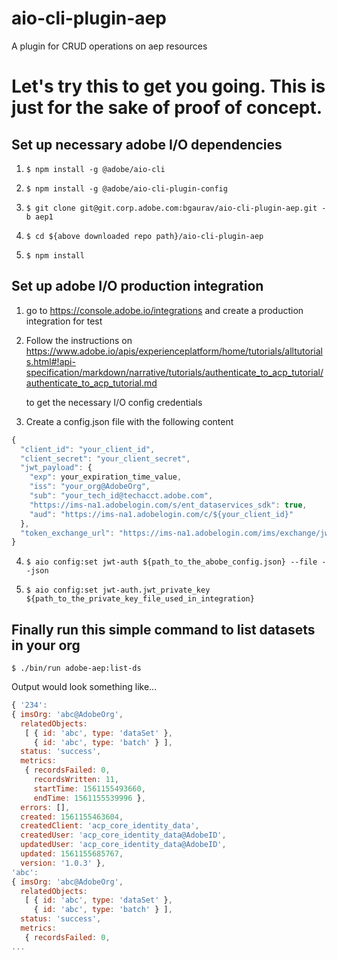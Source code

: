 aio-cli-plugin-aep
==================

A plugin for CRUD operations on aep resources



<!-- tocstop -->
# Let's try this to get you going. This is just for the sake of proof of concept.





## Set up necessary adobe I/O dependencies
 
1. ```$ npm install -g @adobe/aio-cli```

2. ```$ npm install -g @adobe/aio-cli-plugin-config```

3. ```$ git clone git@git.corp.adobe.com:bgaurav/aio-cli-plugin-aep.git -b aep1```

4. ```$ cd ${above downloaded repo path}/aio-cli-plugin-aep``` 

5. ```$ npm install```

## Set up adobe I/O production integration

1. go to  https://console.adobe.io/integrations and create a production integration for test

2. Follow  the instructions on https://www.adobe.io/apis/experienceplatform/home/tutorials/alltutorials.html#!api-specification/markdown/narrative/tutorials/authenticate_to_acp_tutorial/authenticate_to_acp_tutorial.md
   
   to get the necessary I/O config credentials

3. Create a config.json file with the following content
```javascript
{
  "client_id": "your_client_id",
  "client_secret": "your_client_secret",
  "jwt_payload": { 
    "exp": your_expiration_time_value,
    "iss": "your_org@AdobeOrg",
    "sub": "your_tech_id@techacct.adobe.com",
    "https://ims-na1.adobelogin.com/s/ent_dataservices_sdk": true,
    "aud": "https://ims-na1.adobelogin.com/c/${your_client_id}"
  },
  "token_exchange_url": "https://ims-na1.adobelogin.com/ims/exchange/jwt/"
}
```
4. ```$ aio config:set jwt-auth ${path_to_the_abobe_config.json} --file --json```

5. ```$ aio config:set jwt-auth.jwt_private_key ${path_to_the_private_key_file_used_in_integration}```

## Finally run this simple command to list datasets in your org

   ```$ ./bin/run adobe-aep:list-ds```
 
 Output would look something like...  
  
   ```javascript 1.8
{ '234':
   { imsOrg: 'abc@AdobeOrg',
     relatedObjects:
      [ { id: 'abc', type: 'dataSet' },
        { id: 'abc', type: 'batch' } ],
     status: 'success',
     metrics:
      { recordsFailed: 0,
        recordsWritten: 11,
        startTime: 1561155493660,
        endTime: 1561155539996 },
     errors: [],
     created: 1561155463604,
     createdClient: 'acp_core_identity_data',
     createdUser: 'acp_core_identity_data@AdobeID',
     updatedUser: 'acp_core_identity_data@AdobeID',
     updated: 1561155685767,
     version: '1.0.3' },
  'abc':
   { imsOrg: 'abc@AdobeOrg',
     relatedObjects:
      [ { id: 'abc', type: 'dataSet' },
        { id: 'abc', type: 'batch' } ],
     status: 'success',
     metrics:
      { recordsFailed: 0,
...
```


